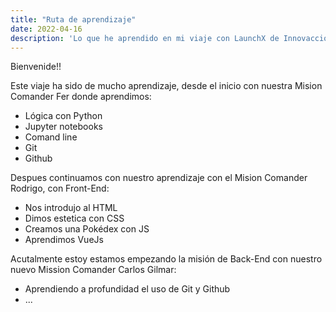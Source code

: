 ```yaml
---
title: "Ruta de aprendizaje"
date: 2022-04-16
description: 'Lo que he aprendido en mi viaje con LaunchX de Innovacción Virtual'
---
```


Bienvenide!!

Este viaje ha sido de mucho aprendizaje, desde el inicio con nuestra Mision Comander Fer donde aprendimos:
 - Lógica con Python 
 - Jupyter notebooks 
 - Comand line 
 - Git 
 - Github
 
 Despues continuamos con nuestro aprendizaje con el Mision Comander Rodrigo, con Front-End:
 - Nos introdujo al HTML
 - Dimos estetica con CSS
 - Creamos una Pokédex con JS
 - Aprendimos VueJs
 
 Acutalmente estoy estamos empezando la misión de Back-End con nuestro nuevo Mission Comander Carlos Gilmar:
 - Aprendiendo a profundidad el uso de Git y Github
 - ...
